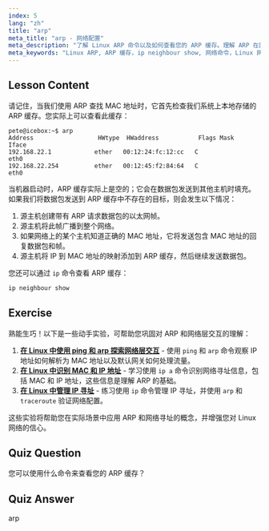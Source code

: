 ```yaml
---
index: 5
lang: "zh"
title: "arp"
meta_title: "arp - 网络配置"
meta_description: "了解 Linux ARP 命令以及如何查看您的 ARP 缓存。理解 ARP 在网络通信中的作用。ARP 初学者指南。"
meta_keywords: "Linux ARP, ARP 缓存，ip neighbour show, 网络命令，Linux 网络，Linux 初学者，Linux 教程"
---
```


## Lesson Content

请记住，当我们使用 ARP 查找 MAC 地址时，它首先检查我们系统上本地存储的 ARP 缓存。您实际上可以查看此缓存：

```
pete@icebox:~$ arp
Address                  HWtype  HWaddress           Flags Mask            Iface
192.168.22.1            ether   00:12:24:fc:12:cc   C                     eth0
192.168.22.254          ether   00:12:45:f2:84:64   C                     eth0
```

当机器启动时，ARP 缓存实际上是空的；它会在数据包发送到其他主机时填充。如果我们将数据包发送到 ARP 缓存中不存在的目标，则会发生以下情况：

1. 源主机创建带有 ARP 请求数据包的以太网帧。
2. 源主机将此帧广播到整个网络。
3. 如果网络上的某个主机知道正确的 MAC 地址，它将发送包含 MAC 地址的回复数据包和帧。
4. 源主机将 IP 到 MAC 地址的映射添加到 ARP 缓存，然后继续发送数据包。

您还可以通过 `ip` 命令查看 ARP 缓存：

```bash
ip neighbour show
```

## Exercise

熟能生巧！以下是一些动手实验，可帮助您巩固对 ARP 和网络层交互的理解：

1. **[在 Linux 中使用 ping 和 arp 探索网络层交互](https://labex.io/zh/labs/comptia-explore-network-layer-interaction-with-ping-and-arp-in-linux-592746)** - 使用 `ping` 和 `arp` 命令观察 IP 地址如何解析为 MAC 地址以及默认网关如何处理流量。
2. **[在 Linux 中识别 MAC 和 IP 地址](https://labex.io/zh/labs/comptia-identify-mac-and-ip-addresses-in-linux-592731)** - 学习使用 `ip a` 命令识别网络寻址信息，包括 MAC 和 IP 地址，这些信息是理解 ARP 的基础。
3. **[在 Linux 中管理 IP 寻址](https://labex.io/zh/labs/comptia-manage-ip-addressing-in-linux-592736)** - 练习使用 `ip` 命令管理 IP 寻址，并使用 `arp` 和 `traceroute` 验证网络配置。

这些实验将帮助您在实际场景中应用 ARP 和网络寻址的概念，并增强您对 Linux 网络的信心。

## Quiz Question

您可以使用什么命令来查看您的 ARP 缓存？

## Quiz Answer

arp
